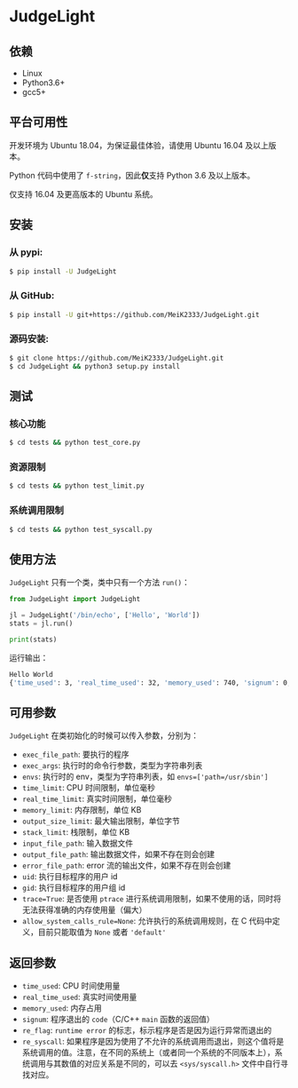 # JudgeLight

## 依赖

- Linux
- Python3.6+
- gcc5+

## 平台可用性

开发环境为 Ubuntu 18.04，为保证最佳体验，请使用 Ubuntu 16.04 及以上版本。

Python 代码中使用了 `f-string`，因此**仅**支持 Python 3.6 及以上版本。

仅支持 16.04 及更高版本的 Ubuntu 系统。

## 安装

### 从 pypi:

```bash
$ pip install -U JudgeLight
```

### 从 GitHub:

```bash
$ pip install -U git+https://github.com/MeiK2333/JudgeLight.git
```

### 源码安装:

```bash
$ git clone https://github.com/MeiK2333/JudgeLight.git
$ cd JudgeLight && python3 setup.py install
```

## 测试

### 核心功能

```bash
$ cd tests && python test_core.py
```

### 资源限制

```bash
$ cd tests && python test_limit.py
```

### 系统调用限制

```bash
$ cd tests && python test_syscall.py
```

## 使用方法

`JudgeLight` 只有一个类，类中只有一个方法 `run()`：

```python
from JudgeLight import JudgeLight

jl = JudgeLight('/bin/echo', ['Hello', 'World'])
stats = jl.run()

print(stats)
```

运行输出：

```bash
Hello World
{'time_used': 3, 'real_time_used': 32, 'memory_used': 740, 'signum': 0, 're_flag': 0, 're_syscall': -1}
```

## 可用参数

`JudgeLight` 在类初始化的时候可以传入参数，分别为：

- `exec_file_path`: 要执行的程序
- `exec_args`: 执行时的命令行参数，类型为字符串列表
- `envs`: 执行时的 env，类型为字符串列表，如 `envs=['path=/usr/sbin']`
- `time_limit`: CPU 时间限制，单位毫秒
- `real_time_limit`: 真实时间限制，单位毫秒
- `memory_limit`: 内存限制，单位 KB
- `output_size_limit`: 最大输出限制，单位字节
- `stack_limit`: 栈限制，单位 KB
- `input_file_path`: 输入数据文件
- `output_file_path`: 输出数据文件，如果不存在则会创建
- `error_file_path`: error 流的输出文件，如果不存在则会创建
- `uid`: 执行目标程序的用户 id
- `gid`: 执行目标程序的用户组 id
- `trace=True`: 是否使用 `ptrace` 进行系统调用限制，如果不使用的话，同时将无法获得准确的内存使用量（偏大）
- `allow_system_calls_rule=None`: 允许执行的系统调用规则，在 C 代码中定义，目前只能取值为 `None` 或者 `'default'`

## 返回参数

- `time_used`: CPU 时间使用量
- `real_time_used`: 真实时间使用量
- `memory_used`: 内存占用
- `signum`: 程序退出的 `code`（C/C++ `main` 函数的返回值）
- `re_flag`: `runtime error` 的标志，标示程序是否是因为运行异常而退出的
- `re_syscall`: 如果程序是因为使用了不允许的系统调用而退出，则这个值将是系统调用的值。注意，在不同的系统上（或者同一个系统的不同版本上），系统调用与其数值的对应关系是不同的，可以去 `<sys/syscall.h>` 文件中自行寻找对应。
